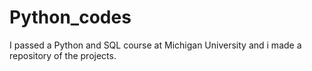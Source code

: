 # Python_codes

I passed a Python and SQL course at Michigan University and i made a repository of the projects.
